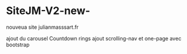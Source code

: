 # SiteJM-V2-new-
<p>
nouveua site julianmasssart.fr
</P>
ajout du carousel Countdown rings
ajout scrolling-nav et one-page avec bootstrap
